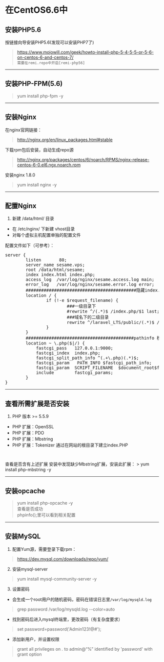 # 在CentOS6.6中
## 安装PHP5.6
按链接向导安装PHP5.6(发现可以安装PHP7了)
> https://www.mojowill.com/geek/howto-install-php-5-4-5-5-or-5-6-on-centos-6-and-centos-7/  
`需要在remi.repo中开启[remi-php56]`
---
## 安装PHP-FPM(5.6)
> yum install php-fpm -y

---
## 安装Nginx
在nginx官网链接：
> http://nginx.org/en/linux_packages.html#stable  

下载rpm包后安装，自动生成repo源
> http://nginx.org/packages/centos/6/noarch/RPMS/nginx-release-centos-6-0.el6.ngx.noarch.rpm

安装nginx 1.8.0  
> yum install nginx -y

---
## 配置Nginx

1. 新建 /data/html/ 目录  
- 在 /etc/nginx/ 下新建 vhost目录   
- 对每个虚拟主机配置单独的配置文件

配置文件如下（可参考）：
<pre>
server {
        listen       80;
        server_name sesame.vps;
        root /data/html/sesame;
        index index.html index.php;
        access_log  /var/log/nginx/sesame.access.log main;
        error_log   /var/log/nginx/sesame.error.log error;
        ###########################################隐藏index.php
        location / {
                if (!-e $request_filename) {
                        ###一级目录下
                        #rewrite ^/(.*)$ /index.php/$1 last;  
                        ###域名下的二级目录
                        rewrite ^/laravel_LTS/public/(.*)$ /laravel_LTS/public/index.php/$1 last;
                }
        }
        ##########################################pathinfo 模式
        location ~ \.php($|/) {
            fastcgi_pass   127.0.0.1:9000;
            fastcgi_index  index.php;
            fastcgi_split_path_info ^(.+\.php)(.*)$;
            fastcgi_param   PATH_INFO $fastcgi_path_info;
            fastcgi_param  SCRIPT_FILENAME  $document_root$fastcgi_script_name;
            include        fastcgi_params;
        }
}
</pre>

---

## 查看所需扩展是否安装
1. PHP 版本  >= 5.5.9
- PHP 扩展：OpenSSL
- PHP 扩展：PDO
- PHP 扩展：Mbstring
- PHP 扩展：Tokenizer
通过在网站的根目录下建立index.PHP

<code php>
<?PHP phpinfo(); ?>
</code>  
查看是否含有上述扩展
安装中发现缺少Mbstring扩展，安装此扩展：
> yum install php-mbstring -y

---
## 安装opcache
> yum install php-opcache -y  
查看是否成功  
> phpinfo();里可以看到相关配置


---
## 安装MySQL
1. 配置Yum源，需要登录下载rpm：
> https://dev.mysql.com/downloads/repo/yum/  

2. 安装mysql-server
> yum install mysql-community-server -y

3. 设置密码
 - 会生成一个root用户的随机密码，密码在错误日志里`/var/log/mysqld.log`
> grep password  /var/log/mysqld.log  --color=auto

 - 找到密码后进入mysql终端里，更改密码（有复杂度要求）
> set password=password('Admin123!@#');

 - 添加新用户，并设置权限
> grant all privileges on *.* to admin@“%” identified by 'password' with grant option
